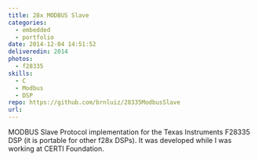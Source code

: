 ```yaml
---
title: 28x MODBUS Slave
categories:
  - embedded
  - portfolio
date: 2014-12-04 14:51:52
deliveredin: 2014
photos:
  - f28335
skills:
  - C
  - Modbus
  - DSP
repo: https://github.com/brnluiz/28335ModbusSlave
url: 
---
```

MODBUS Slave Protocol implementation for the Texas Instruments F28335 DSP (it is portable for other f28x DSPs). It was developed while I was working at CERTI Foundation.

